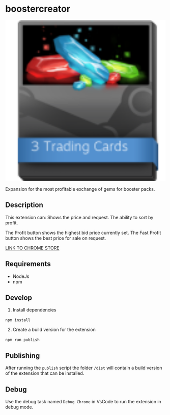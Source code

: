 # boostercreator

<p align="center" ><img width="600" src="https://github.com/16ROCK/boostercreator/blob/main/assets/icons/icon128.png?raw=true" onerror="this.src = 'https://github.com/16ROCK/boostercreator/blob/main/icon128.png?raw=true';"/></p>
Expansion for the most profitable exchange of gems for booster packs.

## Description

This extension can:
Shows the price and request.
The ability to sort by profit.

The Profit button shows the highest bid price currently set.
The Fast Profit button shows the best price for sale on request.

[LINK TO CHROME STORE](https://chrome.google.com/webstore/detail/steam-booster-packs-creat/knhicbficbafeombbgjfenfjfngmnann)

## Requirements

- NodeJs
- npm

## Develop

1. Install dependencies

`npm install`

2. Create a build version for the extension

`npm run publish`

## Publishing

After running the `publish` script the folder `/dist` will contain a build version of the extension that can be installed.

## Debug

Use the debug task named `Debug Chrome` in VsCode to run the extension in debug mode.
